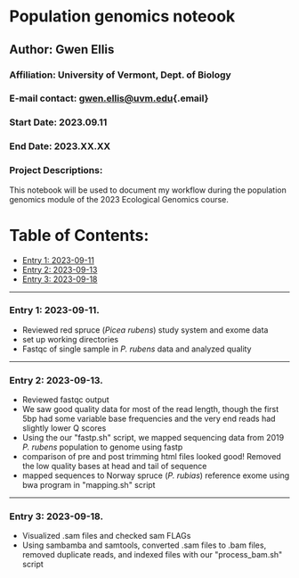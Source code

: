 # Population genomics noteook

## Author: Gwen Ellis

### Affiliation: University of Vermont, Dept. of Biology

### E-mail contact: [gwen.ellis\@uvm.edu](mailto:gwen.ellis@uvm.edu){.email}

### Start Date: 2023.09.11

### End Date: 2023.XX.XX

### Project Descriptions:

This notebook will be used to document my workflow during the population genomics module of the 2023 Ecological Genomics course.

# Table of Contents:

-   [Entry 1: 2023-09-11](#id-section1)
-   [Entry 2: 2023-09-13](#id-section2)
-   [Entry 3: 2023-09-18](#id-section3)

------    
<div id='id-section1'/>   


### Entry 1: 2023-09-11.   
- Reviewed red spruce (*Picea rubens*) study system and exome data
- set up working directories
- Fastqc of single sample in *P. rubens* data and analyzed quality


------    
<div id='id-section2'/>   


### Entry 2: 2023-09-13.  
- Reviewed fastqc output
- We saw good quality data for most of the read length, though the first 5bp had some variable base frequencies and the very end reads had slightly lower Q scores
- Using the our "fastp.sh" script, we mapped sequencing data from 2019 *P. rubens* population to genome using fastp
- comparison of pre and post trimming html files looked good! Removed the low quality bases at head and tail of sequence
- mapped sequences to Norway spruce (*P. rubias*) reference exome using bwa program in "mapping.sh" script



------    
<div id='id-section3'/>   


### Entry 3: 2023-09-18.
- Visualized .sam files and checked sam FLAGs
- Using sambamba and samtools, converted .sam files to .bam files, removed duplicate reads, and indexed files with our "process_bam.sh" script 




